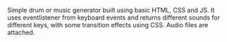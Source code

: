 Simple drum or music generator built using basic HTML, CSS and JS.
It uses eventlistener from keyboard events and returns different sounds for different keys, with some transition effects using CSS.
Audio files are attached.
